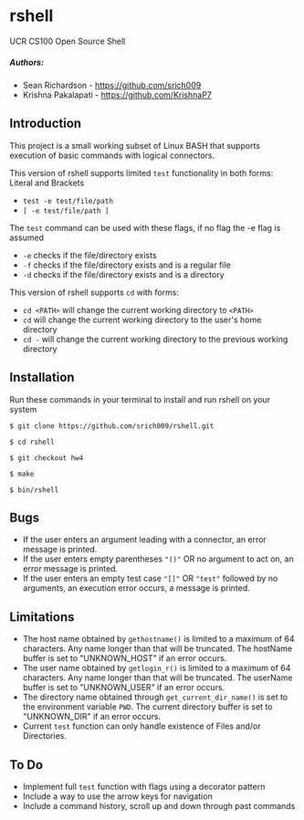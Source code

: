 # rshell
UCR CS100 Open Source Shell

##### Authors:
* Sean Richardson - https://github.com/srich009
* Krishna Pakalapati - https://github.com/KrishnaP7

## Introduction
This project is a small working subset of Linux BASH that supports execution of basic commands with logical connectors.

This version of rshell supports limited ```test``` functionality in both forms: Literal and Brackets
* ```test -e test/file/path```
* ```[ -e test/file/path ]```

The ```test``` command can be used with these flags, if no flag the -e flag is assumed
* ```-e``` checks if the file/directory exists
* ```-f``` checks if the file/directory exists and is a regular file
* ```-d``` checks if the file/directory exists and is a directory

This version of rshell supports ```cd``` with forms:
* ```cd <PATH>``` will change the current working directory to ```<PATH>```
* ```cd``` will change the current working directory to the user's home directory
* ```cd -``` will change the current working directory to the previous working directory

## Installation
Run these commands in your terminal to install and run rshell on your system
```Installation
$ git clone https://github.com/srich009/rshell.git

$ cd rshell

$ git checkout hw4

$ make

$ bin/rshell
```

## Bugs
* If the user enters an argument leading with a connector, an error message is printed.
* If the user enters empty parentheses ```"()"``` OR no argument to act on, an error message is printed.
* If the user enters an empty test case ```"[]"``` OR ```"test"``` followed by no arguments, an execution error occurs, a message is printed.

## Limitations
* The host name obtained by ```gethostname()``` is limited to a maximum of 64 characters. Any name longer than that will be truncated. The hostName buffer is set to "UNKNOWN_HOST" if an error occurs.
* The user name obtained by ```getlogin_r()``` is limited to a maximum of 64 characters. Any name longer than that will be truncated. The userName buffer is set to "UNKNOWN_USER" if an error occurs.
* The directory name obtained through ```get_current_dir_name()``` is set to the environment variable ```PWD```. The current directory buffer is set to "UNKNOWN_DIR" if an error occurs.
* Current ```test``` function can only handle existence of Files and/or Directories.

## To Do
* Implement full ```test``` function with flags using a decorator pattern
* Include a way to use the arrow keys for navigation 
* Include a command history, scroll up and down through past commands